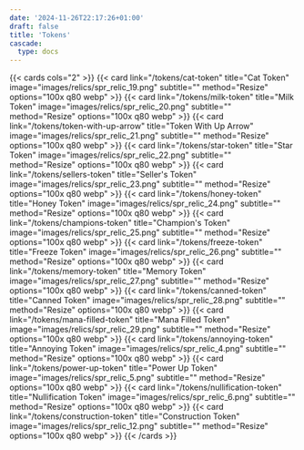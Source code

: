 ```yaml
---
date: '2024-11-26T22:17:26+01:00'
draft: false
title: 'Tokens'
cascade:
  type: docs
---
```


{{< cards cols="2" >}}
  {{< card link="/tokens/cat-token" title="Cat Token" image="images/relics/spr_relic_19.png" subtitle="" method="Resize" options="100x q80 webp" >}}
  {{< card link="/tokens/milk-token" title="Milk Token" image="images/relics/spr_relic_20.png" subtitle="" method="Resize" options="100x q80 webp" >}}
  {{< card link="/tokens/token-with-up-arrow" title="Token With Up Arrow" image="images/relics/spr_relic_21.png" subtitle="" method="Resize" options="100x q80 webp" >}}
  {{< card link="/tokens/star-token" title="Star Token" image="images/relics/spr_relic_22.png" subtitle="" method="Resize" options="100x q80 webp" >}}
  {{< card link="/tokens/sellers-token" title="Seller's Token" image="images/relics/spr_relic_23.png" subtitle="" method="Resize" options="100x q80 webp" >}}
  {{< card link="/tokens/honey-token" title="Honey Token" image="images/relics/spr_relic_24.png" subtitle="" method="Resize" options="100x q80 webp" >}}
  {{< card link="/tokens/champions-token" title="Champion's Token" image="images/relics/spr_relic_25.png" subtitle="" method="Resize" options="100x q80 webp" >}}
  {{< card link="/tokens/freeze-token" title="Freeze Token" image="images/relics/spr_relic_26.png" subtitle="" method="Resize" options="100x q80 webp" >}}
  {{< card link="/tokens/memory-token" title="Memory Token" image="images/relics/spr_relic_27.png" subtitle="" method="Resize" options="100x q80 webp" >}}
  {{< card link="/tokens/canned-token" title="Canned Token" image="images/relics/spr_relic_28.png" subtitle="" method="Resize" options="100x q80 webp" >}}
  {{< card link="/tokens/mana-filled-token" title="Mana Filled Token" image="images/relics/spr_relic_29.png" subtitle="" method="Resize" options="100x q80 webp" >}}
  {{< card link="/tokens/annoying-token" title="Annoying Token" image="images/relics/spr_relic_4.png" subtitle="" method="Resize" options="100x q80 webp" >}}
  {{< card link="/tokens/power-up-token" title="Power Up Token" image="images/relics/spr_relic_5.png" subtitle="" method="Resize" options="100x q80 webp" >}}
  {{< card link="/tokens/nullification-token" title="Nullification Token" image="images/relics/spr_relic_6.png" subtitle="" method="Resize" options="100x q80 webp" >}}
  {{< card link="/tokens/construction-token" title="Construction Token" image="images/relics/spr_relic_12.png" subtitle="" method="Resize" options="100x q80 webp" >}}
{{< /cards >}}